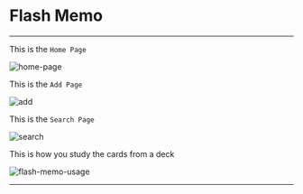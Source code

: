 # Flash Memo
***

This is the `Home Page`

![home-page](https://github.com/marcoscti39/website-with-smooth-scroll/assets/122624016/6c6c6c6e-9699-4568-98b5-0e89854c421b)

This is the `Add Page`

![add](https://github.com/marcoscti39/website-with-smooth-scroll/assets/122624016/2856004d-e3ad-49e8-8066-8053d70a8589)

This is the `Search Page`

![search](https://github.com/marcoscti39/website-with-smooth-scroll/assets/122624016/84748409-5d7f-4591-a262-f89131ace170)

This is how you study the cards from a deck

![flash-memo-usage](https://github.com/marcoscti39/website-with-smooth-scroll/assets/122624016/bcc35387-3a94-42f6-9558-14cb401eb5e0)

***
